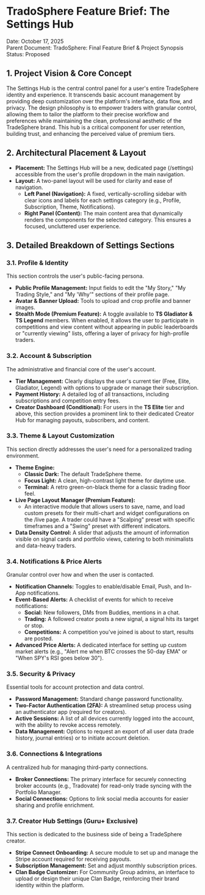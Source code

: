 # **TradoSphere Feature Brief: The Settings Hub**

Date: October 17, 2025  
Parent Document: TradoSphere: Final Feature Brief & Project Synopsis  
Status: Proposed

## **1\. Project Vision & Core Concept**

The Settings Hub is the central control panel for a user's entire TradeSphere identity and experience. It transcends basic account management by providing deep customization over the platform's interface, data flow, and privacy. The design philosophy is to empower traders with granular control, allowing them to tailor the platform to their precise workflow and preferences while maintaining the clean, professional aesthetic of the TradeSphere brand. This hub is a critical component for user retention, building trust, and enhancing the perceived value of premium tiers.

## **2\. Architectural Placement & Layout**

* **Placement:** The Settings Hub will be a new, dedicated page (/settings) accessible from the user's profile dropdown in the main navigation.  
* **Layout:** A two-panel layout will be used for clarity and ease of navigation.  
  * **Left Panel (Navigation):** A fixed, vertically-scrolling sidebar with clear icons and labels for each settings category (e.g., Profile, Subscription, Theme, Notifications).  
  * **Right Panel (Content):** The main content area that dynamically renders the components for the selected category. This ensures a focused, uncluttered user experience.

## **3\. Detailed Breakdown of Settings Sections**

### **3.1. Profile & Identity**

This section controls the user's public-facing persona.

* **Public Profile Management:** Input fields to edit the "My Story," "My Trading Style," and "My 'Why'" sections of their profile page.  
* **Avatar & Banner Upload:** Tools to upload and crop profile and banner images.  
* **Stealth Mode (Premium Feature):** A toggle available to **TS Gladiator & TS Legend** members. When enabled, it allows the user to participate in competitions and view content without appearing in public leaderboards or "currently viewing" lists, offering a layer of privacy for high-profile traders.

### **3.2. Account & Subscription**

The administrative and financial core of the user's account.

* **Tier Management:** Clearly displays the user's current tier (Free, Elite, Gladiator, Legend) with options to upgrade or manage their subscription.  
* **Payment History:** A detailed log of all transactions, including subscriptions and competition entry fees.  
* **Creator Dashboard (Conditional):** For users in the **TS Elite** tier and above, this section provides a prominent link to their dedicated Creator Hub for managing payouts, subscribers, and content.

### **3.3. Theme & Layout Customization**

This section directly addresses the user's need for a personalized trading environment.

* **Theme Engine:**  
  * **Classic Dark:** The default TradeSphere theme.  
  * **Focus Light:** A clean, high-contrast light theme for daytime use.  
  * **Terminal:** A retro green-on-black theme for a classic trading floor feel.  
* **Live Page Layout Manager (Premium Feature):**  
  * An interactive module that allows users to save, name, and load custom presets for their multi-chart and widget configurations on the /live page. A trader could have a "Scalping" preset with specific timeframes and a "Swing" preset with different indicators.  
* **Data Density Control:** A slider that adjusts the amount of information visible on signal cards and portfolio views, catering to both minimalists and data-heavy traders.

### **3.4. Notifications & Price Alerts**

Granular control over how and when the user is contacted.

* **Notification Channels:** Toggles to enable/disable Email, Push, and In-App notifications.  
* **Event-Based Alerts:** A checklist of events for which to receive notifications:  
  * **Social:** New followers, DMs from Buddies, mentions in a chat.  
  * **Trading:** A followed creator posts a new signal, a signal hits its target or stop.  
  * **Competitions:** A competition you've joined is about to start, results are posted.  
* **Advanced Price Alerts:** A dedicated interface for setting up custom market alerts (e.g., "Alert me when BTC crosses the 50-day EMA" or "When SPY's RSI goes below 30").

### **3.5. Security & Privacy**

Essential tools for account protection and data control.

* **Password Management:** Standard change password functionality.  
* **Two-Factor Authentication (2FA):** A streamlined setup process using an authenticator app (required for creators).  
* **Active Sessions:** A list of all devices currently logged into the account, with the ability to revoke access remotely.  
* **Data Management:** Options to request an export of all user data (trade history, journal entries) or to initiate account deletion.

### **3.6. Connections & Integrations**

A centralized hub for managing third-party connections.

* **Broker Connections:** The primary interface for securely connecting broker accounts (e.g., Tradovate) for read-only trade syncing with the Portfolio Manager.  
* **Social Connections:** Options to link social media accounts for easier sharing and profile enrichment.

### **3.7. Creator Hub Settings (Guru+ Exclusive)**

This section is dedicated to the business side of being a TradeSphere creator.

* **Stripe Connect Onboarding:** A secure module to set up and manage the Stripe account required for receiving payouts.  
* **Subscription Management:** Set and adjust monthly subscription prices.  
* **Clan Badge Customizer:** For Community Group admins, an interface to upload or design their unique Clan Badge, reinforcing their brand identity within the platform.